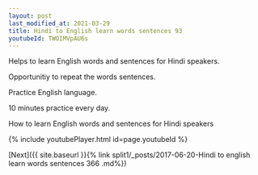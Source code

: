 ```yaml
---
layout: post
last_modified_at: 2021-03-29
title: Hindi to English learn words sentences 93 
youtubeId: TWOIMVpAU6s
---
```

 
 
Helps to learn English words and sentences for Hindi speakers.

Opportunitiy to repeat the words sentences. 

Practice English language. 
 
10 minutes practice every day. 
 
How to learn English words and sentences for Hindi speakers 
 
{% include youtubePlayer.html id=page.youtubeId %}
 
 
[Next]({{ site.baseurl }}{% link  split1/_posts/2017-06-20-Hindi to english learn words sentences 366 .md%})
 
